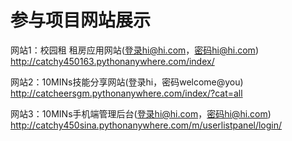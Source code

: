 # 参与项目网站展示

网站1：校园租 租房应用网站(登录hi@hi.com，密码hi@hi.com)
http://catchy450163.pythonanywhere.com/index/

网站2：10MINs技能分享网站(登录hi，密码welcome@you)
http://catcheersgm.pythonanywhere.com/index/?cat=all

网站3：10MINs手机端管理后台(登录hi@hi.com，密码hi@hi.com)
http://catchy450sina.pythonanywhere.com/m/userlistpanel/login/